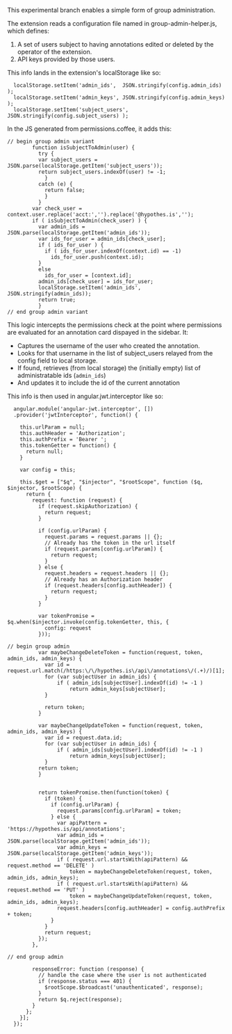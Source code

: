 This experimental branch enables a simple form of group administration.

The extension reads a configuration file named in group-admin-helper.js, which defines:

1. A set of users subject to having annotations edited or deleted by the operator of the extension.
2. API keys provided by those users.

This info lands in the extension's localStorage like so:

```
  localStorage.setItem('admin_ids',  JSON.stringify(config.admin_ids) );
  localStorage.setItem('admin_keys', JSON.stringify(config.admin_keys) );
  localStorage.setItem('subject_users', JSON.stringify(config.subject_users) );

```

In the JS generated from permissions.coffee, it adds this:

```
// begin group admin variant
        function isSubjectToAdmin(user) {
          try {
          var subject_users = JSON.parse(localStorage.getItem('subject_users'));
          return subject_users.indexOf(user) != -1;
            }
          catch (e) {
            return false;
            }
          }
        var check_user = context.user.replace('acct:','').replace('@hypothes.is','');
        if ( isSubjectToAdmin(check_user) ) {
          var admin_ids = JSON.parse(localStorage.getItem('admin_ids'));
          var ids_for_user = admin_ids[check_user];
          if ( ids_for_user ) {
            if ( ids_for_user.indexOf(context.id) == -1) 
              ids_for_user.push(context.id);
          }
          else 
            ids_for_user = [context.id];
          admin_ids[check_user] = ids_for_user;
          localStorage.setItem('admin_ids', JSON.stringify(admin_ids));
          return true;
          }
// end group admin variant
```

This logic intercepts the permissions check at the point where permissions are evaluated for an annotation card dispayed in the sidebar. It:

- Captures the username of the user who created the annotation.
- Looks for that username in the list of subject_users relayed from the config field to local storage.
- If found, retrieves (from local storage) the (initially empty) list of administratable ids (`admin_ids`) 
- And updates it to include the id of the current annotation

This info is then used in angular.jwt.interceptor like so:

```
  angular.module('angular-jwt.interceptor', [])
  .provider('jwtInterceptor', function() {

    this.urlParam = null;
    this.authHeader = 'Authorization';
    this.authPrefix = 'Bearer ';
    this.tokenGetter = function() {
      return null;
    }

    var config = this;

    this.$get = ["$q", "$injector", "$rootScope", function ($q, $injector, $rootScope) {
      return {
        request: function (request) {
          if (request.skipAuthorization) {
            return request;
          }

          if (config.urlParam) {
            request.params = request.params || {};
            // Already has the token in the url itself
            if (request.params[config.urlParam]) {
              return request;
            }
          } else {
            request.headers = request.headers || {};
            // Already has an Authorization header
            if (request.headers[config.authHeader]) {
              return request;
            }
          }

          var tokenPromise = $q.when($injector.invoke(config.tokenGetter, this, {
            config: request
          }));

// begin group admin 
		  var maybeChangeDeleteToken = function(request, token, admin_ids, admin_keys) {
            var id = request.url.match(/https:\/\/hypothes.is\/api\/annotations\/(.+)/)[1];
			for (var subjectUser in admin_ids) {
				if ( admin_ids[subjectUser].indexOf(id) != -1 )
					return admin_keys[subjectUser];
			}
				
         	return token;
		  }

		  var maybeChangeUpdateToken = function(request, token, admin_ids, admin_keys) {
            var id = request.data.id;
			for (var subjectUser in admin_ids) {
				if ( admin_ids[subjectUser].indexOf(id) != -1 )
					return admin_keys[subjectUser];
			}
		  return token;
		  }


          return tokenPromise.then(function(token) {
            if (token) {
              if (config.urlParam) {
                request.params[config.urlParam] = token;
              } else {
				var apiPattern = 'https://hypothes.is/api/annotations';
				var admin_ids = JSON.parse(localStorage.getItem('admin_ids'));
				var admin_keys = JSON.parse(localStorage.getItem('admin_keys'));
				if ( request.url.startsWith(apiPattern) && request.method == 'DELETE' )
					token = maybeChangeDeleteToken(request, token, admin_ids, admin_keys);
				if ( request.url.startsWith(apiPattern) && request.method == 'PUT' )
					token = maybeChangeUpdateToken(request, token, admin_ids, admin_keys);
                request.headers[config.authHeader] = config.authPrefix + token;
              }
            }
            return request;
          });
        },

// end group admin 

        responseError: function (response) {
          // handle the case where the user is not authenticated
          if (response.status === 401) {
            $rootScope.$broadcast('unauthenticated', response);
          }
          return $q.reject(response);
        }
      };
    }];
  });


  ```

